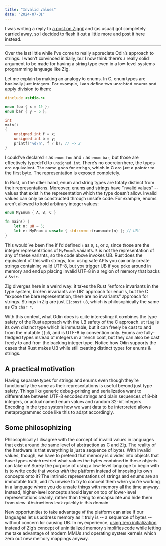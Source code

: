 ```yaml
---
title: "Invalid Values"
date: "2024-07-31"
---
```


I was writing a reply to [a post on Ziggit][post]
and (as usual) got completely carried away,
so I decided to flesh it out a little more and post it here instead.

---

Over the last little while I’ve come to really appreciate Odin’s approach to strings.
I wasn’t convinced initially,
but I now think there’s a really solid argument to be made for having a string type
even in a low-level systems programming language like Zig.

Let me explain by making an analogy to enums.
In C, enum types are basically just integers.
For example, I can define two unrelated enums and apply division to them:

```c
#include <stdio.h>

enum foo { x = 10 };
enum bar { y = 5 };

int
main()
{
	unsigned int f = x;
	unsigned int b = y;
	printf("%d\n", f / b); // => 2
}
```

I could’ve declared `f` as `enum foo` and `b` as `enum bar`,
but those are effectively typedef’d to `unsigned int`.
There’s no coercion here, the types are equivalent.
The same goes for strings, which in C are just a pointer to the first byte.
The representation is exposed completely.

In Rust, on the other hand,
enum and string types are totally distinct from their representations.
Moreover, enums and strings have “invalid values” --
values that exist in the representation which the type doesn’t allow.
Invalid values can only be constructed through unsafe code.
For example, enums aren’t allowed to hold arbitrary integer values:

```rust
enum MyEnum { A, B, C }

fn main() {
	let n: u8 = 5;
	let e: MyEnum = unsafe { std::mem::transmute(n) }; // UB!
}
```

This would’ve been fine if I’d defined `n` as `0`, `1`, or `2`,
since those are the integer representations of `MyEnum`’s variants.
`5` is not the representation of any of these variants,
so the code above invokes UB.
Rust does the equivalent of this with strings, too:
using safe APIs you can only create strings containing valid UTF-8,
but you trigger UB if you poke around in memory
and end up placing invalid UTF-8 in a region of memory that backs a `&str`.

Zig diverges here in a weird way:
it takes the Rust “enforce invariants in the type system, broken invariants are UB” approach for enums,
but the C “expose the bare representation, there are no invariants” approach for strings.
Strings in Zig are just `[]const u8`,
which is philosophically the same as C’s `char *`.

With this context, what Odin does is quite interesting:
it combines the type safety of the Rust approach
with the UB safety of the C approach.
`string` is its own distinct type which is immutable,
but it can freely be cast to and from the mutable `[]u8`,
and is UTF-8 by convention only.
Enums are fully-fledged types instead of integers in a trench coat,
but they can also be cast freely to and from the backing integer type.
Notice how Odin supports the cases that Rust makes UB
while still creating distinct types for enums & strings.

## A practical motivation

Having separate types for strings and enums
even though they’re functionally the same as their representations
is useful beyond just type safety.
Things like generic debug-printing and serialization
want to differentiate between UTF-8 encoded strings and plain sequences of 8-bit integers,
or actual named enum values and random 32-bit integers.
Encoding in the type system how we want data to be interpreted
allows metaprogrammed code like this to adapt accordingly.

## Some philosophizing

Philosophically I disagree with the concept of invalid values
in languages that exist around the same level of abstraction as C and Zig.
The reality of the hardware is that everything is just a sequence of bytes.
With invalid values, though, we have to pretend that
memory is divided into objects that have types
which restrict what values the bytes contained in those objects can take on!
Surely the purpose of using a low-level language to begin with
is to write code that works _with_ the platform
instead of imposing its own concepts onto it?
The intrinsic representations of strings and enums are an immutable truth,
and it’s unwise to try to conceal them when you’re working in
a language where you do unsafe things with memory all the time anyway.
Instead, higher-level concepts should layer on top of lower-level representations cleanly,
rather than trying to encapsulate and hide them from view.
Abstractions leak quickly in this domain.

New opportunities to take advantage of the platform can arise
if our languages let us address memory as it truly is -- a sequence of bytes --
without concern for causing UB.
In my experience, [using zero initialization](/zii/)
instead of Zig’s concept of uninitialized memory
simplifies code
while letting me take advantage of modern MMUs and operating system kernels
which zero out new memory mappings anyway.

[post]: https://ziggit.dev/t/why-no-builtin-string-type/5326/4
